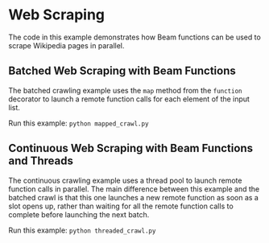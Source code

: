 # Web Scraping

The code in this example demonstrates how Beam functions can be used to scrape Wikipedia pages in parallel.

## Batched Web Scraping with Beam Functions

The batched crawling example uses the `map` method from the `function` decorator to launch a remote function calls for each element of the input list. 

Run this example: `python mapped_crawl.py`

## Continuous Web Scraping with Beam Functions and Threads

The continuous crawling example uses a thread pool to launch remote function calls in parallel. The main difference between this example and the batched crawl is that this one launches a new remote function as soon as a slot opens up, rather than waiting for all the remote function calls to complete before launching the next batch.

Run this example: `python threaded_crawl.py`
